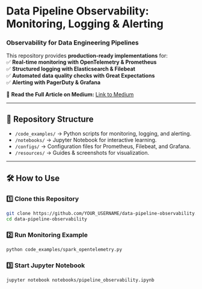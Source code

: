 # Data Pipeline Observability: Monitoring, Logging & Alerting  

### **Observability for Data Engineering Pipelines**  

This repository provides **production-ready implementations** for:  
✅ **Real-time monitoring with OpenTelemetry & Prometheus**  
✅ **Structured logging with Elasticsearch & Filebeat**  
✅ **Automated data quality checks with Great Expectations**  
✅ **Alerting with PagerDuty & Grafana**  

📖 **Read the Full Article on Medium:** [Link to Medium](#)  

---

## **📂 Repository Structure**  
- `/code_examples/` → Python scripts for monitoring, logging, and alerting.  
- `/notebooks/` → Jupyter Notebook for interactive learning.  
- `/configs/` → Configuration files for Prometheus, Filebeat, and Grafana.  
- `/resources/` → Guides & screenshots for visualization.  

---

## **🛠 How to Use**  
### **1️⃣ Clone this Repository**
```bash
git clone https://github.com/YOUR_USERNAME/data-pipeline-observability.git
cd data-pipeline-observability
```

### 2️⃣ Run Monitoring Example
```bash
python code_examples/spark_opentelemetry.py
```

### 3️⃣ Start Jupyter Notebook
```bash
jupyter notebook notebooks/pipeline_observability.ipynb
```
